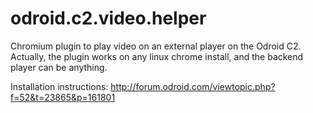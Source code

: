 # odroid.c2.video.helper
Chromium plugin to play video on an external player on the Odroid C2. Actually, the plugin works on any linux chrome install, and the backend player can be anything.

Installation instructions: http://forum.odroid.com/viewtopic.php?f=52&t=23865&p=161801
